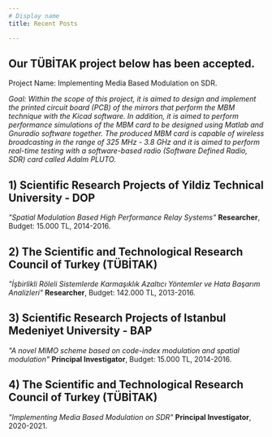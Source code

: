 ```yaml
---
# Display name
title: Recent Posts

---
```


##  Our TÜBİTAK project below has been accepted.

Project Name: Implementing Media Based Modulation on SDR.

_Goal: Within the scope of this project, it is aimed to design and implement the printed circuit board (PCB) of the mirrors that perform the MBM technique with the Kicad software. In addition, it is aimed to perform performance simulations of the MBM card to be designed using Matlab and Gnuradio software together. The produced MBM card is capable of wireless broadcasting in the range of 325 MHz - 3.8 GHz and it is aimed to perform real-time testing with a software-based radio (Software Defined Radio, SDR) card called Adalm PLUTO._

## 1) Scientific Research Projects of Yildiz Technical University -  DOP
_"Spatial Modulation Based High Performance Relay Systems"_
**Researcher**, Budget: 15.000 TL, 2014-2016.

## 2) The Scientific and Technological Research Council of Turkey (TÜBİTAK)
_"İşbirlikli Röleli Sistemlerde Karmaşıklık Azaltıcı Yöntemler ve Hata Başarım Analizleri"_
**Researcher**, Budget: 142.000 TL, 2013-2016.

## 3) Scientific Research Projects of Istanbul Medeniyet University -  BAP
_"A novel MIMO scheme based on code-index modulation and spatial modulation"_
**Principal Investigator**, Budget: 15.000 TL, 2014-2016.

## 4) The Scientific and Technological Research Council of Turkey (TÜBİTAK)
_"Implementing Media Based Modulation on SDR"_ 
**Principal Investigator**, 2020-2021.